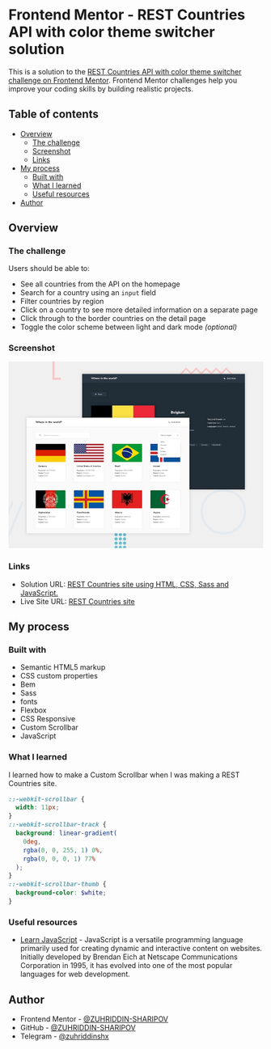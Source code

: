 # Frontend Mentor - REST Countries API with color theme switcher solution

This is a solution to the [REST Countries API with color theme switcher challenge on Frontend Mentor](https://www.frontendmentor.io/challenges/rest-countries-api-with-color-theme-switcher-5cacc469fec04111f7b848ca). Frontend Mentor challenges help you improve your coding skills by building realistic projects.

## Table of contents

- [Overview](#overview)
  - [The challenge](#the-challenge)
  - [Screenshot](#screenshot)
  - [Links](#links)
- [My process](#my-process)
  - [Built with](#built-with)
  - [What I learned](#what-i-learned)
  - [Useful resources](#useful-resources)
- [Author](#author)

## Overview

### The challenge

Users should be able to:

- See all countries from the API on the homepage
- Search for a country using an `input` field
- Filter countries by region
- Click on a country to see more detailed information on a separate page
- Click through to the border countries on the detail page
- Toggle the color scheme between light and dark mode _(optional)_

### Screenshot

![](./design/desktop-preview.jpg)

### Links

- Solution URL: [REST Countries site using HTML, CSS, Sass and JavaScript.](https://www.frontendmentor.io/solutions/rest-countries-site-using-html-css-sass-and-javascript-jB767g3wUt)
- Live Site URL: [REST Countries site](https://restcountries-link.netlify.app/)

## My process

### Built with

- Semantic HTML5 markup
- CSS custom properties
- Bem
- Sass
- fonts
- Flexbox
- CSS Responsive
- Custom Scrollbar
- JavaScript

### What I learned

I learned how to make a Custom Scrollbar when I was making a REST Countries site.

```scss
::-webkit-scrollbar {
  width: 11px;
}
::-webkit-scrollbar-track {
  background: linear-gradient(
    0deg,
    rgba(0, 0, 255, 1) 0%,
    rgba(0, 0, 0, 1) 77%
  );
}
::-webkit-scrollbar-thumb {
  background-color: $white;
}
```

### Useful resources

- [Learn JavaScript](https://javascript.info/) - JavaScript is a versatile programming language primarily used for creating dynamic and interactive content on websites. Initially developed by Brendan Eich at Netscape Communications Corporation in 1995, it has evolved into one of the most popular languages for web development.

## Author

- Frontend Mentor - [@ZUHRIDDIN-SHARIPOV](https://www.frontendmentor.io/profile/ZUHRIDDIN-SHARIPOV)
- GitHub - [@ZUHRIDDIN-SHARIPOV](https://github.com/ZUHRIDDIN-SHARIPOV)
- Telegram - [@zuhriddinshx](https://t.me/zuhriddinshx)
